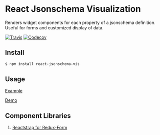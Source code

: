 # React Jsonschema Visualization
Renders widget components for each property of a jsonschema definition. Useful for forms and customized display of data.

[![Travis](https://img.shields.io/travis/nikordaris/react-jsonschema-vis.svg?style=plastic)]()
[![Codecov](https://img.shields.io/codecov/c/github/nikordaris/react-jsonschema-vis.svg?style=plastic)]()

## Install

```bash
$ npm install react-jsonschema-vis
```
## Usage

[Example](https://github.com/nikordaris/react-jsonschema-vis/blob/master/stories/index.js)

[Demo](https://nikordaris.github.io/react-jsonschema-vis/)

## Component Libraries

1. [Reactstrap for Redux-Form](https://github.com/nikordaris/redux-form-jsonschema-reactstrap)

